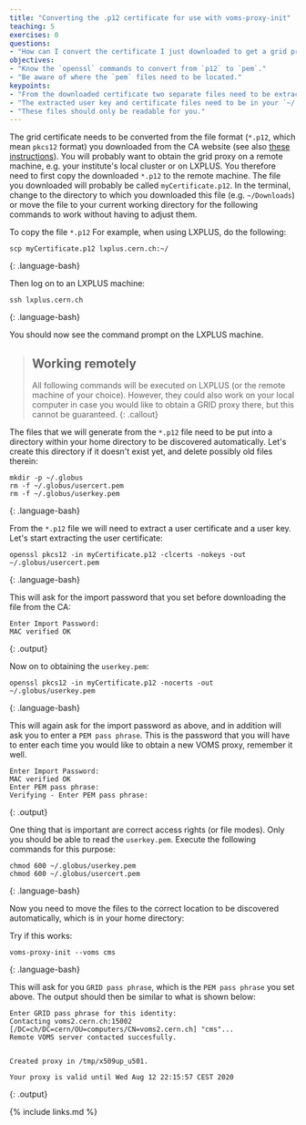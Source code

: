 ```yaml
---
title: "Converting the .p12 certificate for use with voms-proxy-init"
teaching: 5
exercises: 0
questions:
- "How can I convert the certificate I just downloaded to get a grid proxy?"
objectives:
- "Know the `openssl` commands to convert from `p12` to `pem`."
- "Be aware of where the `pem` files need to be located."
keypoints:
- "From the downloaded certificate two separate files need to be extracted."
- "The extracted user key and certificate files need to be in your `~/.globus` directory."
- "These files should only be readable for you."
---
```

The grid certificate needs to be converted from the file format (`*.p12`, which mean `pkcs12` format) you downloaded from the CA website (see also
[these instructions][CA_VOMS]). You will probably want to obtain the grid proxy on a
remote machine, e.g. your institute's local cluster or on LXPLUS. You therefore need
to first copy the downloaded `*.p12` to the remote machine.
The file you downloaded will probably be called `myCertificate.p12`. In the terminal,
change to the directory to which you downloaded this file (e.g. `~/Downloads`) or move
the file to your current working directory for the following commands to work without
having to adjust them.

To copy the file `*.p12` For example, when using LXPLUS, do the following:

~~~
scp myCertificate.p12 lxplus.cern.ch:~/
~~~
{: .language-bash}

Then log on to an LXPLUS machine:

~~~
ssh lxplus.cern.ch
~~~
{: .language-bash}

You should now see the command prompt on the LXPLUS machine.

> ## Working remotely
>
> All following commands will be executed on LXPLUS (or the remote machine of your choice).
> However, they could also work on your local computer in case you would like to obtain a
> GRID proxy there, but this cannot be guaranteed.
{: .callout}

The files that we will generate from the `*.p12` file need to be put into a directory
within your home directory to be discovered automatically. Let's create this directory
if it doesn't exist yet, and delete possibly old files therein:

~~~
mkdir -p ~/.globus
rm -f ~/.globus/usercert.pem
rm -f ~/.globus/userkey.pem
~~~
{: .language-bash}

From the `*.p12` file we will need to extract a user certificate and a user key. Let's start extracting the user certificate:

~~~
openssl pkcs12 -in myCertificate.p12 -clcerts -nokeys -out ~/.globus/usercert.pem
~~~
{: .language-bash}

This will ask for the import password that you set before downloading the file from the CA:

~~~
Enter Import Password:
MAC verified OK
~~~
{: .output}

Now on to obtaining the `userkey.pem`:

~~~
openssl pkcs12 -in myCertificate.p12 -nocerts -out ~/.globus/userkey.pem
~~~
{: .language-bash}

This will again ask for the import password as above, and in addition will ask you to enter a `PEM pass phrase`. This is the password that you will have to enter each time you would like to obtain a new VOMS proxy, remember it well.

~~~
Enter Import Password:
MAC verified OK
Enter PEM pass phrase:
Verifying - Enter PEM pass phrase:
~~~
{: .output}

One thing that is important are correct access rights (or file modes). Only you should be able to read the `userkey.pem`. Execute the following commands for this purpose:

~~~
chmod 600 ~/.globus/userkey.pem
chmod 600 ~/.globus/usercert.pem
~~~
{: .language-bash}

Now you need to move the files to the correct location to be discovered automatically, which is in your home directory:

Try if this works:

~~~
voms-proxy-init --voms cms
~~~
{: .language-bash}

This will ask for you `GRID pass phrase`, which is the `PEM pass phrase` you set above. The output should then be similar to what is shown below:

~~~
Enter GRID pass phrase for this identity:
Contacting voms2.cern.ch:15002 [/DC=ch/DC=cern/OU=computers/CN=voms2.cern.ch] "cms"...
Remote VOMS server contacted succesfully.


Created proxy in /tmp/x509up_u501.

Your proxy is valid until Wed Aug 12 22:15:57 CEST 2020
~~~
{: .output}

{% include links.md %}

[CA_VOMS]: https://ca.cern.ch/ca/Help/?kbid=024010
